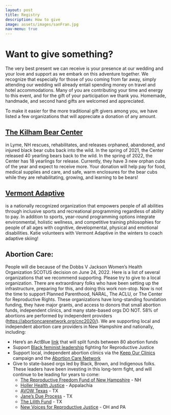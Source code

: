 ```yaml
---
layout: post
title: Registry
description: How to give
image: assets/images/sanFran.jpg
nav-menu: true
---
```


# Want to give something?

The very best present we can receive is your presence at our wedding and your love and support as we embark on this adventure together. We recognize that especially for those of you coming from far away, simply attending our wedding will already entail spending money on travel and hotel accommodations. Many of you are contributing your time and energy to this event, and for the gift of your participation we thank you. Homemade, handmade, and second hand gifts are welcomed and appreciated.

To make it easier for the more traditional gift givers among you, we have listed a few organizations that will appreciate a donation of any amount. 

## **<a href="https://kilhambearcenter.org/">The Kilham Bear Center</a>** 
in Lyme, NH rescues, rehabilitates, and releases orphaned, abandoned, and injured black bear cubs back into the wild. In the spring of 2021, the Center released 40 yearling bears back to the wild. In the spring of 2022, the Center has 18 yearlings for release. Currently, they have 3 new orphan cubs of the year and expect to receive more. Your donation will help pay for food, medical supplies and care, and safe, warm enclosures for the bear cubs while they are rehabilitating, growing, and learning to be bears! 

## **<a href="https://www.vermontadaptive.org/donate/">Vermont Adaptive</a>** 
is a nationally recognized organization that empowers people of all abilities through inclusive sports and recreational programming regardless of ability to pay. In addition to sports, year-round programming options integrate environmental, holistic wellness, and competitive training philosophies for people of all ages with cognitive, developmental, physical and emotional disabilities. Katie volunteers with Vermont Adaptive in the winters to coach adaptive skiing!

## **Abortion Care**: 
People will die because of the Dobbs V Jackson Women’s Health Organization SCOTUS decision on June 24, 2022. Here is a list of several organizations that we recommend supporting. Please try to give to a local organization.  There are extraordinary folks who have been setting up the infrastructure, preparing for this, and doing this work non-stop. Now is not the time to support Planned Parenthood, NARAL, The ACLU, or The Center for Reproductive Rights. These organizations have long-standing foundation funding, they have major grants, and access to donors that small abortion funds, independent clinics, and many state-based orgs DO NOT. 58% of abortions are performed by independent providers (<a href="https://abortioncarenetwork.org/cnc2020/">https://abortioncarenetwork.org/cnc2020/</a>). We are supporting local and independent abortion care providers in New Hampshire and nationally, including: 
* Here’s an ActBlue <a href="https://secure.actblue.com/donate/fundabortionnow">link</a> that will split funds between 80 abortion funds
* Support <a href="https://secure.actblue.com/donate/bffforaccess">Black feminist leadership</a> fighting for Reproductive Justice
* Support local, independent abortion clinics via the <a href="https://keepourclinics.org/donate/">Keep Our Clinics</a> campaign and the <a href="https://abortioncarenetwork.org/">Abortion Care Network</a>
* Give to state-based orgs led by Black, Brown, and Indigenous folks. These leaders have been investing in this long-term fight, and will continue to be leading for years to come:
    * <a href="https://www.reprofundnh.com/">The Reproductive Freedom Fund of New Hampshire</a> - NH
    * <a href="https://www.hollerhealthjustice.org/">Holler Health Justice</a> - Appalachia
    * <a href="https://avowtexas.org/">AVOW Texas</a> - TX
    * <a href="https://janesdueprocess.org/">Jane’s Due Process</a> - TX
    * <a href="https://www.lilithfund.org/">The Lilith Fund</a> - TX
    * <a href="https://newvoicesrj.org/">New Voices for Reproductive Justice</a> - OH and PA



